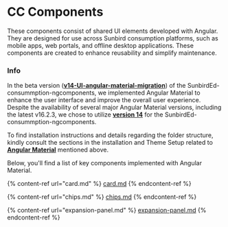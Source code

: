 # CC Components

These components consist of shared UI elements developed with Angular. They are designed for use across Sunbird consumption platforms, such as mobile apps, web portals, and offline desktop applications. These components are created to enhance reusability and simplify maintenance.

### Info

In the beta version ([**v14-UI-angular-material-migration**](https://github.com/Sunbird-Ed/SunbirdEd-consumption-ngcomponents/tree/v14-UI-angular-material-migration)) of the SunbirdEd-consummption-ngcomponents, we implemented  Angular Material to enhance the user interface and improve the overall user experience. Despite the availability of several major Angular Material versions, including the latest v16.2.3, we chose to utilize [**version 14**](https://v14.material.angular.io/) for the SunbirdEd-consummption-ngcomponents.

To find installation instructions and details regarding the folder structure, kindly consult the sections in the installation and Theme Setup related to [**Angular Material**](../../../../developer-guide/ui-user-interface-sunbird-ed-portal/angular-material/) mentioned above.

Below, you'll find a list of key components implemented with Angular Material.

{% content-ref url="card.md" %}
[card.md](card.md)
{% endcontent-ref %}

{% content-ref url="chips.md" %}
[chips.md](chips.md)
{% endcontent-ref %}

{% content-ref url="expansion-panel.md" %}
[expansion-panel.md](expansion-panel.md)
{% endcontent-ref %}
